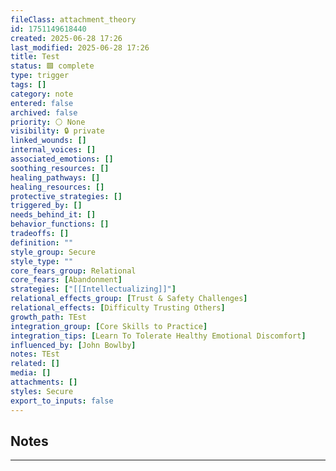 ```yaml
---
fileClass: attachment_theory
id: 1751149618440
created: 2025-06-28 17:26
last_modified: 2025-06-28 17:26
title: Test
status: 🟩 complete
type: trigger
tags: []
category: note
entered: false
archived: false
priority: ⚪ None
visibility: 🔒 private
linked_wounds: []
internal_voices: []
associated_emotions: []
soothing_resources: []
healing_pathways: []
healing_resources: []
protective_strategies: []
triggered_by: []
needs_behind_it: []
behavior_functions: []
tradeoffs: []
definition: ""
style_group: Secure
style_type: ""
core_fears_group: Relational
core_fears: [Abandonment]
strategies: ["[[Intellectualizing]]"]
relational_effects_group: [Trust & Safety Challenges]
relational_effects: [Difficulty Trusting Others]
growth_path: TEst
integration_group: [Core Skills to Practice]
integration_tips: [Learn To Tolerate Healthy Emotional Discomfort]
influenced_by: [John Bowlby]
notes: TEst
related: []
media: []
attachments: []
styles: Secure
export_to_inputs: false
---
```


## Notes
---


